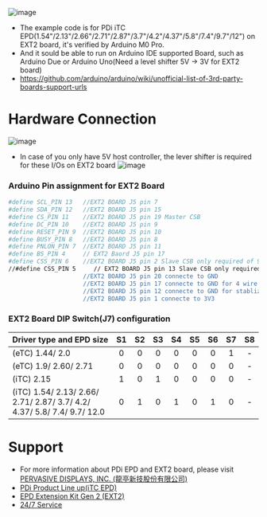  ![image](https://github.com/Hardy-PDi/ePaper_PervasiveDisplays/blob/master/iTC_Arduino.jpg)
 
 * The example code is for PDi iTC EPD(1.54"/2.13"/2.66"/2.71"/2.87"/3.7"/4.2"/4.37"/5.8"/7.4"/9.7"/12") on EXT2 board, it's verified by Arduino M0 Pro.
 * And it sould be able to run on Arduino IDE supported Board, such as Arduino Due or Arduino Uno(Need a level shifter 5V -> 3V for EXT2 board)
 *  https://github.com/arduino/arduino/wiki/unofficial-list-of-3rd-party-boards-support-urls

 #  Hardware Connection
 ![image](https://github.com/Hardy-PDi/ePaper_PervasiveDisplays/blob/master/arduino_w_EXT2.jpg)
 * In case of you only have 5V host controller, the lever shifter is required for these I/Os on EXT2 board
 ![image](https://github.com/Hardy-PDi/ePaper_PervasiveDisplays/blob/master/3_5V_LevelShifter.png)
  
 ### Arduino Pin assignment for EXT2 Board
 ```bash
#define SCL_PIN 13   //EXT2 BOARD J5 pin 7
#define SDA_PIN 12   //EXT2 BOARD J5 pin 15
#define CS_PIN 11    //EXT2 BOARD J5 pin 19 Master CSB
#define DC_PIN 10    //EXT2 BOARD J5 pin 9
#define RESET_PIN 9  //EXT2 BOARD J5 pin 10
#define BUSY_PIN 8   //EXT2 BOARD J5 pin 8
#define PNLON_PIN 7  //EXT2 BOARD J5 pin 11
#define BS_PIN 4     // EXT2 Baord J5 pin 17
#define CSS_PIN 6    //EXT2 BOARD J5 pin 2 Slave CSB only required of 9.7"/12" with one 24pin FPC operation
//#define CSS_PIN 5     // EXT2 BOARD J5 pin 13 Slave CSB only required of 9.7/12" with 34pin FFC bridge board(2FPC design) operation
                      //EXT2 BOARD J5 pin 20 connecte to GND
                      //EXT2 BOARD J5 pin 17 connecte to GND for 4 wire SPI
                      //EXT2 BOARD J5 pin 12 connecte to GND for stablize/off the discharge circuit
                      //EXT2 BOARD J5 pin 1 connecte to 3V3 
 ```
 
 ### EXT2 Board DIP Switch(J7) configuration
 
| Driver type and EPD size | S1 | S2 | S3 | S4 | S5 | S6 | S7 | S8 |
| :--- | :---: | :---: | :---: | :---: | :---: | :---: | :---: | :---: |
| (eTC) 1.44/ 2.0 | 0 | 0 | 0 | 0 | 0 | 0 | 1 | - |
| (eTC) 1.9/ 2.60/ 2.71 | 0 | 0 | 0 | 0 | 0 | 0 | 0 | - |
| (iTC) 2.15 | 1 | 0 | 1 | 0 | 0 | 0 | 0 | - |
| (iTC) 1.54/ 2.13/ 2.66/ 2.71/ 2.87/ 3.7/ 4.2/ 4.37/ 5.8/ 7.4/ 9.7/ 12.0 | 0 | 1 | 0 | 1 | 0 | 1 | 0 | - |

 #  Support
 *  For more information about PDi EPD and EXT2 board, please visit [PERVASIVE DISPLAYS, INC. (龍亭新技股份有限公司)](http://www.pervasivedisplays.com/)
 *  [PDi Product Line up(iTC EPD)](https://www.pervasivedisplays.com/products/?_sft_etc_itc=itc)
 *  [EPD Extension Kit Gen 2 (EXT2)](https://www.pervasivedisplays.com/product/epd-extension-kit-gen-2-ext2/)
 *  [24/7 Service](https://www.pervasivedisplays.com/technical-support/)
